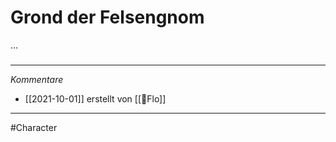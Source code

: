 # Grond der Felsengnom
...
#####
---
*Kommentare*
- [[2021-10-01]] erstellt von [[🦝Flo]]
---
#Character